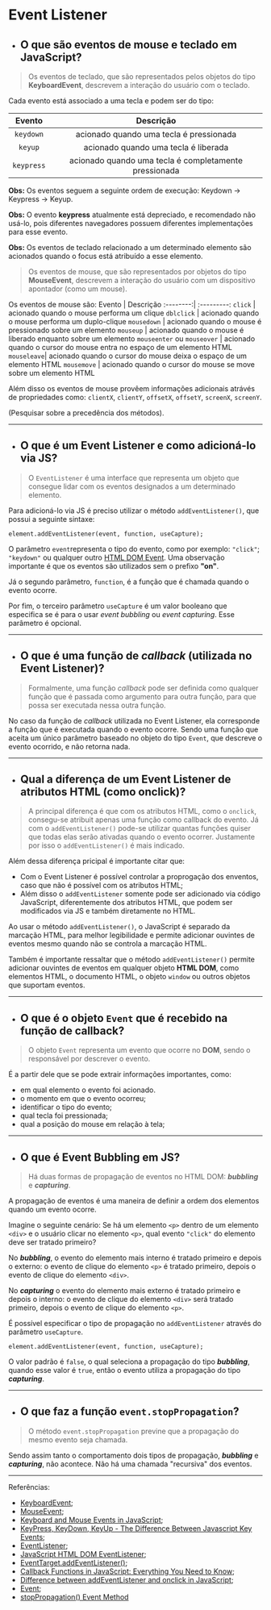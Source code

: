 # Event Listener

* ## O que são eventos de mouse e teclado em JavaScript?

> Os eventos de teclado, que são representados pelos objetos do tipo **KeyboardEvent**, descrevem a interação do usuário com o teclado.  

Cada evento está associado a uma tecla e podem ser do tipo:  

Evento  | Descrição
:--------:| :---------:
`keydown` | acionado quando uma tecla é pressionada
`keyup` | acionado quando uma tecla é liberada
`keypress` | acionado quando uma tecla é completamente pressionada

**Obs:** Os eventos seguem a seguinte ordem de execução: Keydown -> Keypress -> Keyup.

**Obs:** O evento **keypress** atualmente está depreciado, e recomendado não usá-lo, pois diferentes navegadores possuem diferentes implementações para esse evento.

**Obs:** Os eventos de teclado relacionado a um determinado elemento são acionados quando o focus está atribuído a esse elemento.

> Os eventos de mouse, que são representados por objetos do tipo **MouseEvent**, descrevem a interação do usuário com um dispositivo apontador (como um mouse).

Os eventos de mouse são:
Evento  | Descrição
:--------:| :---------:
`click` | acionado quando o mouse performa um clique
`dblclick` | acionado quando o mouse performa um duplo-clique
`mousedown` | acionado quando o mouse é pressionado sobre um elemento
`mouseup` | acionado quando o mouse é liberado enquanto sobre um elemento
`mouseenter` ou `mouseover` | acionado quando o cursor do mouse entra no espaço de um elemento HTML
`mouseleave`| acionado quando o cursor do mouse deixa o espaço de um elemento HTML
`mousemove` | acionado quando o cursor do mouse se move sobre um elemento HTML

Além disso os eventos de mouse provêem informações adicionais atrávés de propriedades como: `clientX`, `clientY`, `offsetX`, `offsetY`, `screenX`, `screenY`.

(Pesquisar sobre a precedência dos métodos).

---
* ## O que é um Event Listener e como adicioná-lo via JS?

> O `EventListener` é uma interface que representa um objeto que consegue lidar com os eventos designados a um determinado elemento.

Para adicioná-lo via JS é preciso utilizar o método `addEventListener()`, que possui a seguinte sintaxe:

```
element.addEventListener(event, function, useCapture);
```

O parâmetro `event`representa o tipo do evento, como por exemplo: `"click"`; `"keydown"` ou qualquer outro [HTML DOM Event](https://www.w3schools.com/jsref/dom_obj_event.asp). Uma observação importante é que os eventos são utilizados sem o prefixo **"on"**.

Já o segundo parâmetro, `function`, é a função que é chamada quando o evento ocorre.

Por fim, o terceiro parâmetro `useCapture` é um valor booleano que especifica se é para o usar *event bubbling* ou *event capturing*. Esse parâmetro é opcional.

---

* ## O que é uma função de *callback* (utilizada no Event Listener)?

> Formalmente, uma função *callback* pode ser definida como qualquer função que é passada como argumento para outra função, para que possa ser executada nessa outra função.

No caso da função de *callback* utilizada no Event Listener, ela corresponde a função que é executada quando o evento ocorre. Sendo uma função que aceita um único parâmetro baseado no objeto do tipo `Event`, que descreve o evento ocorrido, e não retorna nada.

---
* ## Qual a diferença de um Event Listener de atributos HTML (como onclick)?

> A principal diferença é que com os atributos HTML, como o `onclick`, consegu-se atribuit apenas uma função como callback do evento. Já com o `addEventListener()`  pode-se utilizar quantas funções quiser que todas elas serão ativadas quando o evento ocorrer. Justamente por isso o `addEventListener()` é mais indicado.

Além dessa diferença pricipal é importante citar que: 

* Com o Event Listener é possível controlar a proprogação dos enventos, caso que não é possível com os atributos HTML; 
* Além disso o `addEventListener` somente pode ser adicionado via código JavaScript, diferentemente dos atributos HTML, que podem ser modificados via JS e também diretamente no HTML. 

Ao usar o método `addEventListener()`, o JavaScript é separado da marcação HTML, para melhor legibilidade e permite adicionar ouvintes de eventos mesmo quando não se controla a marcação HTML.


Também é importante ressaltar que o método `addEventListener()` permite adicionar ouvintes de eventos em qualquer objeto **HTML DOM**, como elementos HTML, o documento HTML, o objeto `window` ou outros objetos que suportam eventos.

---

* ## O que é o objeto `Event` que é recebido na função de callback?

> O objeto `Event` representa um evento que ocorre no **DOM**, sendo o responsável por descrever o evento. 

É a partir dele que se pode extrair informações importantes, como: 

* em qual elemento o evento foi acionado.
* o momento em que o evento ocorreu;
* identificar o tipo do evento;
* qual tecla foi pressionada; 
* qual a posição do mouse em relação à tela; 

---

* ## O que é Event Bubbling em JS?

> Há duas formas de propagação de eventos no HTML DOM: ***bubbling*** e ***capturing***. 

A propagação de eventos é uma maneira de definir a ordem dos elementos quando um evento ocorre.

Imagine o seguinte cenário: Se há um elemento `<p>` dentro de um elemento `<div>` e o usuário clicar no elemento `<p>`, qual evento `"click"` do elemento deve ser tratado primeiro?

No ***bubbling***, o evento do elemento mais interno é tratado primeiro e depois o externo: o evento de clique do elemento `<p>` é tratado primeiro, depois o evento de clique do elemento `<div>`.

No ***capturing*** o evento do elemento mais externo é tratado primeiro e depois o interno: o evento de clique do elemento `<div>` será tratado primeiro, depois o evento de clique do elemento `<p>`.

É possível especificar o tipo de propagação no `addEventListener` através do parâmetro `useCapture`.

```
element.addEventListener(event, function, useCapture);
```

O valor padrão é `false`, o qual seleciona a propagação do tipo ***bubbling***, quando esse valor é `true`, então o evento utiliza a propagação do tipo ***capturing***.

---

* ## O que faz a função `event.stopPropagation`?

> O método `event.stopPropagation` previne que a propagação do mesmo evento seja chamada.

Sendo assim tanto o comportamento dois tipos de propagação, ***bubbling*** e ***capturing***, não acontece. Não há uma chamada "recursiva" dos eventos.

---

Referências: 
* [KeyboardEvent](https://developer.mozilla.org/pt-BR/docs/Web/API/KeyboardEvent);
* [MouseEvent](https://developer.mozilla.org/pt-BR/docs/Web/API/MouseEvent);
* [Keyboard and Mouse Events in JavaScript](https://www.infocodify.com/web/keyboard-and-mouse-events-in-javascript);
* [KeyPress, KeyDown, KeyUp - The Difference Between Javascript Key Events](http://web.archive.org/web/20161212021242/http://www.bloggingdeveloper.com/post/KeyPress-KeyDown-KeyUp-The-Difference-Between-Javascript-Key-Events.aspx);  
* [EventListener](https://developer.mozilla.org/en-US/docs/Web/API/EventListener);
* [JavaScript HTML DOM EventListener](https://www.w3schools.com/js/js_htmldom_eventlistener.asp);
* [EventTarget.addEventListener()](https://developer.mozilla.org/en-US/docs/Web/API/EventTarget/addEventListener#the_event_listener_callback);
* [Callback Functions in JavaScript: Everything You Need to Know](https://www.simplilearn.com/tutorials/javascript-tutorial/callback-function-in-javascript#:~:text=A%20JavaScript%20callback%20is%20a,called%20as%20a%20callback%20function.);
* [Difference between addEventListener and onclick in JavaScript](https://www.geeksforgeeks.org/difference-between-addeventlistener-and-onclick-in-javascript/);
* [Event](https://developer.mozilla.org/en-US/docs/Web/API/Event);
* [stopPropagation() Event Method](https://www.w3schools.com/jsref/event_stoppropagation.asp)